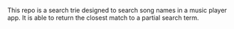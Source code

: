 This repo is a search trie designed to search song names in a music player app. It is able to return the closest match to a partial search term. 
